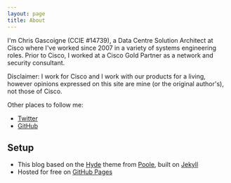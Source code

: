```yaml
---
layout: page
title: About
---
```


I'm Chris Gascoigne (CCIE #14739), a Data Centre Solution Architect at Cisco where I've worked since 2007 in a variety of systems engineering roles. Prior to Cisco, I worked at a Cisco Gold Partner as a network and security consultant. 

Disclaimer: I work for Cisco and I work with our products for a living, however opinions expressed on this site are mine (or the original author's), not those of Cisco.

Other places to follow me:

* [Twitter](http://twitter.com/chrisgascoigne)
* [GitHub](http://github.com/chrisgascoigne)

## Setup

* This blog based on the [Hyde](http://hyde.getpoole.com) theme from [Poole](http://getpoole.com), built on [Jekyll](http://jekyllrb.com)
* Hosted for free on [GitHub Pages](https://pages.github.com)

